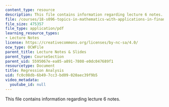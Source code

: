 ```yaml
---
content_type: resource
description: This file contains information regarding lecture 6 notes.
file: /courses/18-s096-topics-in-mathematics-with-applications-in-finance-fall-2013/fc0c08db6b497cc3bd09020aec39f9b5_MIT18_S096F13_lecnote6.pdf
file_size: 475357
file_type: application/pdf
learning_resource_types:
- Lecture Notes
license: https://creativecommons.org/licenses/by-nc-sa/4.0/
ocw_type: OCWFile
parent_title: Lecture Notes & Slides
parent_type: CourseSection
parent_uid: 5595067e-ea85-a891-7808-e0dc047689f1
resourcetype: Document
title: Regression Analysis
uid: fc0c08db-6b49-7cc3-bd09-020aec39f9b5
video_metadata:
  youtube_id: null
---
```

This file contains information regarding lecture 6 notes.